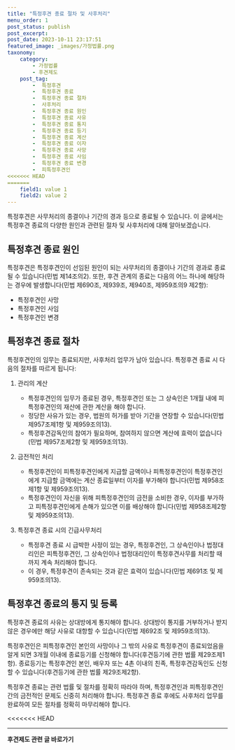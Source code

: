 ```yaml
---
title: "특정후견 종료 절차 및 사후처리"
menu_order: 1
post_status: publish
post_excerpt: 
post_date: 2023-10-11 23:17:51
featured_image: _images/가정법률.png
taxonomy:
    category:
        - 가정법률
        - 후견제도
    post_tag:
        -  특정후견
        -  특정후견 종료
        -  특정후견 종료 절차
        -  사후처리
        -  특정후견 종료 원인
        -  특정후견 종료 사유
        -  특정후견 종료 통지
        -  특정후견 종료 등기
        -  특정후견 종료 계산
        -  특정후견 종료 이자
        -  특정후견 종료 사망
        -  특정후견 종료 사임
        -  특정후견 종료 변경
        -  피특정후견인
<<<<<<< HEAD
=======
    field1: value 1
    field2: value 2
---
```



특정후견은 사무처리의 종결이나 기간의 경과 등으로 종료될 수 있습니다. 이 글에서는 특정후견 종료의 다양한 원인과 관련된 절차 및 사후처리에 대해 알아보겠습니다.

## 특정후견 종료 원인

특정후견은 특정후견인이 선임된 원인이 되는 사무처리의 종결이나 기간의 경과로 종료될 수 있습니다(민법 제14조의2). 또한, 후견 관계의 종료는 다음의 어느 하나에 해당하는 경우에 발생합니다(민법 제690조, 제939조, 제940조, 제959조의9 제2항):
- 특정후견인 사망
- 특정후견인 사임
- 특정후견인 변경

## 특정후견 종료 절차

특정후견인의 임무는 종료되지만, 사후처리 업무가 남아 있습니다. 특정후견 종료 시 다음의 절차를 따르게 됩니다:

1. 관리의 계산
   - 특정후견인의 임무가 종료된 경우, 특정후견인 또는 그 상속인은 1개월 내에 피특정후견인의 재산에 관한 계산을 해야 합니다.
   - 정당한 사유가 있는 경우, 법원의 허가를 받아 기간을 연장할 수 있습니다(민법 제957조제1항 및 제959조의13).
   - 특정후견감독인의 참여가 필요하며, 참여하지 않으면 계산에 효력이 없습니다(민법 제957조제2항 및 제959조의13).

2. 금전적인 처리
   - 특정후견인이 피특정후견인에게 지급할 금액이나 피특정후견인이 특정후견인에게 지급할 금액에는 계산 종료일부터 이자를 부가해야 합니다(민법 제958조제1항 및 제959조의13).
   - 특정후견인이 자신을 위해 피특정후견인의 금전을 소비한 경우, 이자를 부가하고 피특정후견인에게 손해가 있으면 이를 배상해야 합니다(민법 제958조제2항 및 제959조의13).

3. 특정후견 종료 시의 긴급사무처리
   - 특정후견 종료 시 급박한 사정이 있는 경우, 특정후견인, 그 상속인이나 법정대리인은 피특정후견인, 그 상속인이나 법정대리인이 특정후견사무를 처리할 때까지 계속 처리해야 합니다.
   - 이 경우, 특정후견이 존속되는 것과 같은 효력이 있습니다(민법 제691조 및 제959조의13).

## 특정후견 종료의 통지 및 등록

특정후견 종료의 사유는 상대방에게 통지해야 합니다. 상대방이 통지를 거부하거나 받지 않은 경우에만 해당 사유로 대항할 수 있습니다(민법 제692조 및 제959조의13).

특정후견인은 피특정후견인 본인의 사망이나 그 밖의 사유로 특정후견이 종료되었음을 알게 되면 3개월 이내에 종료등기를 신청해야 합니다(후견등기에 관한 법률 제29조제1항).
종료등기는 특정후견인 본인, 배우자 또는 4촌 이내의 친족, 특정후견감독인도 신청할 수 있습니다(후견등기에 관한 법률 제29조제2항).

특정후견 종료는 관련 법률 및 절차를 정확히 따라야 하며, 특정후견인과 피특정후견인 간의 금전적인 문제도 신중히 처리해야 합니다. 특정후견 종료 후에도 사후처리 업무를 완료하여 모든 절차를 정확히 마무리해야 합니다.


<<<<<<< HEAD



<!-- wp:separator -->
<hr class="wp-block-separator has-alpha-channel-opacity"/>
<!-- /wp:separator -->

<!-- wp:group {"backgroundColor":"base","layout":{"type":"constrained"}} -->
<div class="wp-block-group has-base-background-color has-background"><!-- wp:paragraph {"align":"center","fontSize":"large"} -->
<p class="has-text-align-center has-large-font-size"><strong>후견제도 관련 글 바로가기</strong></p>
<!-- /wp:paragraph -->


<!-- wp:latest-posts
{"categories":[{"id":1980,"count":19,"description":"","link":"https://uknowlaw.com/category/%ed%9b%84%ea%b2%ac%ec%a0%9c%eb%8f%84/","name":"후견제도","slug":"후견제도","taxonomy":"category","parent":0,"meta":[],"_links":{"self":[{"href":"https://uknowlaw.com/wp-json/wp/v2/categories/1980"}],"collection":[{"href":"https://uknowlaw.com/wp-json/wp/v2/categories"}],"about":[{"href":"https://uknowlaw.com/wp-json/wp/v2/taxonomies/category"}],"wp:post_type":[{"href":"https://uknowlaw.com/wp-json/wp/v2/posts?categories=1980"}],"curies":[{"name":"wp","href":"https://api.w.org/{rel}","templated":true}]}}],"postsToShow":100,"excerptLength":28,"postLayout":"grid","columns":2,"featuredImageAlign":"left","featuredImageSizeSlug":"large","fontSize":"medium"} /--></div>
<!-- /wp:group -->